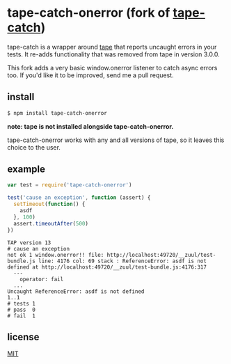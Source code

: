 # tape-catch-onerror (fork of [tape-catch](https://github.com/michaelrhodes/tape-catch))
tape-catch is a wrapper around [tape](https://github.com/substack/tape) that reports uncaught errors in your tests. It re-adds functionality that was removed from tape in version 3.0.0.

This fork adds a very basic window.onerror listener to catch async errors too.
If you'd like it to be improved, send me a pull request.


## install
```sh
$ npm install tape-catch-onerror
```
**note: tape is not installed alongside tape-catch-onerror.**

tape-catch-onerror works with any and all versions of tape, so it leaves this choice to the user.

## example
```js
var test = require('tape-catch-onerror')

test('cause an exception', function (assert) {
  setTimeout(function() {
    asdf
  }, 100)
  assert.timeoutAfter(500)
})

```

```
TAP version 13
# cause an exception
not ok 1 window.onerror!! file: http://localhost:49720/__zuul/test-bundle.js line: 4176 col: 69 stack : ReferenceError: asdf is not defined at http://localhost:49720/__zuul/test-bundle.js:4176:317
  ---
    operator: fail
  ...
Uncaught ReferenceError: asdf is not defined
1..1
# tests 1
# pass  0
# fail  1
```

## license
[MIT](http://opensource.org/licenses/MIT)
